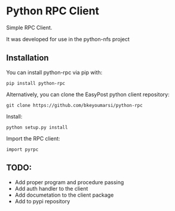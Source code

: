 # Python RPC Client

Simple RPC Client.

It was developed for use in the python-nfs project

Installation
------------

You can install python-rpc via pip with:

    pip install python-rpc

Alternatively, you can clone the EasyPost python client repository:

    git clone https://github.com/bkeyoumarsi/python-rpc

Install:

    python setup.py install

Import the RPC client:

    import pyrpc

TODO:
-----

- Add proper program and procedure passing
- Add auth handler to the client
- Add documetation to the client package
- Add to pypi repository

